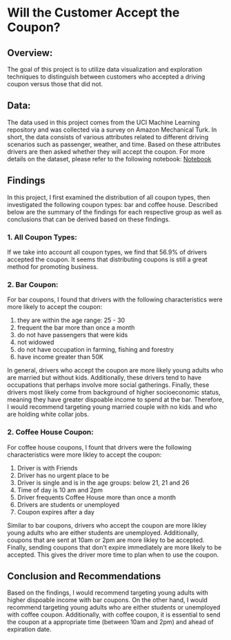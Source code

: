 # Will the Customer Accept the Coupon?
## Overview:
The goal of this project is to utilize data visualization and exploration techniques to distinguish between customers who accepted a driving coupon versus those that did not.

## Data:
The data used in this project comes from the UCI Machine Learning repository and was collected via a survey on Amazon Mechanical Turk. In short, the data consists of various attributes related to different driving scenarios such as passenger, weather, and time. Based on these attributes drivers are then asked whether they will accept the coupon. For more details on the dataset, please refer to the following notebook: [Notebook](https://github.com/ahleung2/Will-the-Customer-Accept-the-Coupon/blob/main/Leung_Aaron_coupon_acceptance.ipynb) 

## Findings 
In this project, I first examined the distribution of all coupon types, then investigated the following coupon types: bar and coffee house. Described below are the summary of the findings for each respective group as well as conclusions that can be derived based on these findings.

### 1. All Coupon Types:
If we take into account all coupon types, we find that 56.9% of drivers accepted the coupon. It seems that distributing coupons is still a great method for promoting business.

### 2. Bar Coupon:
For bar coupons, I found that drivers with the following characteristics were more likely to accept the coupon:
1. they are within the age range: 25 - 30
2. frequent the bar more than once a month
3. do not have passengers that were kids
4. not widowed
5. do not have occupation in farming, fishing and forestry
6. have income greater than 50K

In general, drivers who accept the coupon are more likely young adults who are married but without kids. Additionally, these drivers tend to have occupations that perhaps involve more social gatherings. Finally, these drivers most likely come from background of higher socioeconomic status, meaning they have greater dispoable income to spend at the bar. Therefore, I would recommend targeting young married couple with no kids and who are holding white collar jobs.

### 2. Coffee House Coupon:
For coffee house coupons, I fount that drivers were the following characteristics were more likley to accept the coupon:
1. Driver is with Friends
2. Driver has no urgent place to be
3. Driver is single and is in the age groups: below 21, 21 and 26
4. Time of day is 10 am and 2pm
5. Driver frequents Coffee House more than once a month
6. Drivers are students or unemployed
7. Coupon expires after a day

Similar to bar coupons, drivers who accept the coupon are more likley young adults who are either students are unemployed. Additionally, coupons that are sent at 10am or 2pm are more likley to be accepted. Finally, sending coupons that don't expire immediately are more likely to be accepted. This gives the driver more time to plan when to use the coupon.

## Conclusion and Recommendations
Based on the findings, I would recommend targeting young adults with higher dispoable income with bar coupons. On the other hand, I would recommend targeting young adults who are either students or unemployed with coffee coupon. Additionally, with coffee coupon, it is essential to send the coupon at a appropriate time (between 10am and 2pm) and ahead of expiration date.
